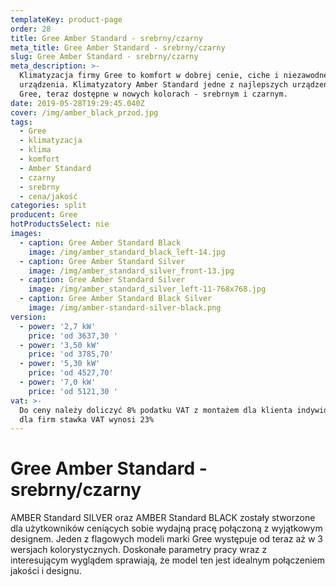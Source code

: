```yaml
---
templateKey: product-page
order: 28
title: Gree Amber Standard - srebrny/czarny
meta_title: Gree Amber Standard - srebrny/czarny
slug: Gree Amber Standard - srebrny/czarny
meta_description: >-
  Klimatyzacja firmy Gree to komfort w dobrej cenie, ciche i niezawodne
  urządzenia. Klimatyzatory Amber Standard jedne z najlepszych urządzeń firmy
  Gree, teraz dostępne w nowych kolorach - srebrnym i czarnym.  
date: 2019-05-28T19:29:45.040Z
cover: /img/amber_black_przod.jpg
tags:
  - Gree
  - klimatyzacja
  - klima
  - komfort
  - Amber Standard
  - czarny
  - srebrny
  - cena/jakość
categories: split
producent: Gree
hotProductsSelect: nie
images:
  - caption: Gree Amber Standard Black
    image: /img/amber_standard_black_left-14.jpg
  - caption: Gree Amber Standard Silver
    image: /img/amber_standard_silver_front-13.jpg
  - caption: Gree Amber Standard Silver
    image: /img/amber_standard_silver_left-11-768x768.jpg
  - caption: Gree Amber Standard Black Silver
    image: /img/amber-standard-silver-black.png
version:
  - power: '2,7 kW'
    price: 'od 3637,30 '
  - power: '3,50 kW'
    price: 'od 3785,70'
  - power: '5,30 kW'
    price: 'od 4527,70'
  - power: '7,0 kW'
    price: 'od 5121,30 '
vat: >-
  Do ceny należy doliczyć 8% podatku VAT z montażem dla klienta indywidualnego,
  dla firm stawka VAT wynosi 23%
---
```

# Gree Amber Standard - srebrny/czarny

AMBER Standard SILVER oraz AMBER Standard BLACK zostały stworzone dla użytkowników ceniących sobie wydajną pracę połączoną z wyjątkowym designem. Jeden z flagowych modeli marki Gree występuje od teraz aż w 3 wersjach kolorystycznych. Doskonałe parametry pracy wraz z interesującym wyglądem sprawiają, że model ten jest idealnym połączeniem jakości i designu.
